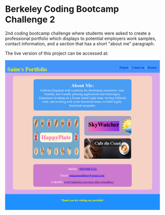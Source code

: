 # Berkeley Coding Bootcamp Challenge 2
2nd coding bootcamp challenge where students were asked to create a professional portfolio which displays to potential employers work samples, contact information, and a section that has a short "about me" paragraph.

The live version of this project can be accessed at:

![Application Screenshot](./assets/images/saim_portfolio.jpg "Application Screenshot")